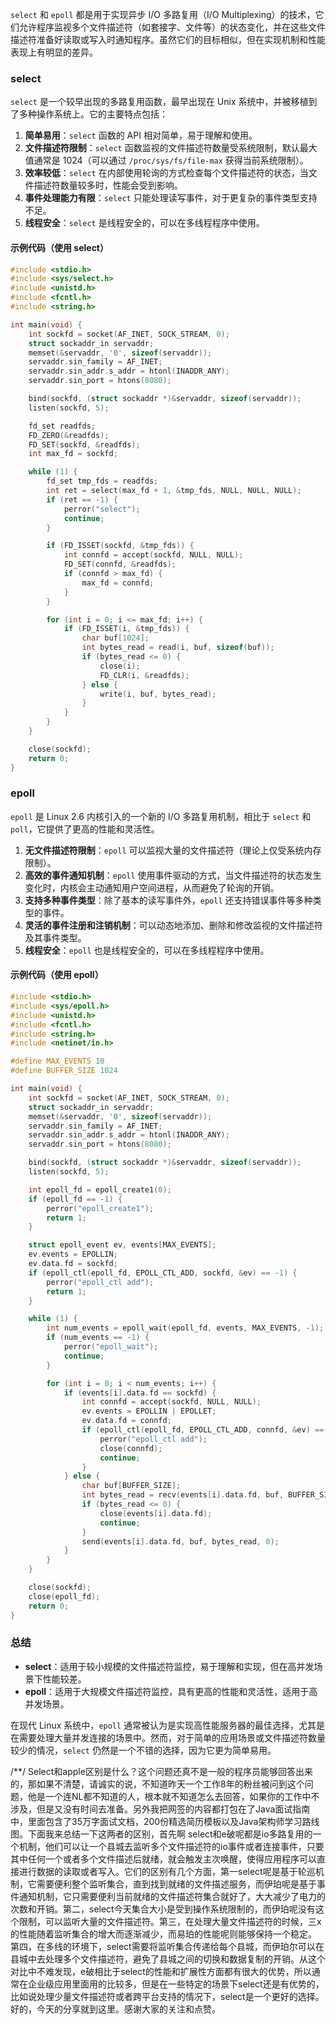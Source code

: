 `select` 和 `epoll` 都是用于实现异步 I/O 多路复用（I/O Multiplexing）的技术，它们允许程序监视多个文件描述符（如套接字、文件等）的状态变化，并在这些文件描述符准备好读取或写入时通知程序。虽然它们的目标相似，但在实现机制和性能表现上有明显的差异。

### select

`select` 是一个较早出现的多路复用函数，最早出现在 Unix 系统中，并被移植到了多种操作系统上。它的主要特点包括：

1. **简单易用**：`select` 函数的 API 相对简单，易于理解和使用。
2. **文件描述符限制**：`select` 函数监视的文件描述符数量受系统限制，默认最大值通常是 1024（可以通过 `/proc/sys/fs/file-max` 获得当前系统限制）。
3. **效率较低**：`select` 在内部使用轮询的方式检查每个文件描述符的状态，当文件描述符数量较多时，性能会受到影响。
4. **事件处理能力有限**：`select` 只能处理读写事件，对于更复杂的事件类型支持不足。
5. **线程安全**：`select` 是线程安全的，可以在多线程程序中使用。

#### 示例代码（使用 select）

```c
#include <stdio.h>
#include <sys/select.h>
#include <unistd.h>
#include <fcntl.h>
#include <string.h>

int main(void) {
    int sockfd = socket(AF_INET, SOCK_STREAM, 0);
    struct sockaddr_in servaddr;
    memset(&servaddr, '0', sizeof(servaddr));
    servaddr.sin_family = AF_INET;
    servaddr.sin_addr.s_addr = htonl(INADDR_ANY);
    servaddr.sin_port = htons(8080);

    bind(sockfd, (struct sockaddr *)&servaddr, sizeof(servaddr));
    listen(sockfd, 5);

    fd_set readfds;
    FD_ZERO(&readfds);
    FD_SET(sockfd, &readfds);
    int max_fd = sockfd;

    while (1) {
        fd_set tmp_fds = readfds;
        int ret = select(max_fd + 1, &tmp_fds, NULL, NULL, NULL);
        if (ret == -1) {
            perror("select");
            continue;
        }

        if (FD_ISSET(sockfd, &tmp_fds)) {
            int connfd = accept(sockfd, NULL, NULL);
            FD_SET(connfd, &readfds);
            if (connfd > max_fd) {
                max_fd = connfd;
            }
        }

        for (int i = 0; i <= max_fd; i++) {
            if (FD_ISSET(i, &tmp_fds)) {
                char buf[1024];
                int bytes_read = read(i, buf, sizeof(buf));
                if (bytes_read <= 0) {
                    close(i);
                    FD_CLR(i, &readfds);
                } else {
                    write(i, buf, bytes_read);
                }
            }
        }
    }

    close(sockfd);
    return 0;
}
```

### epoll

`epoll` 是 Linux 2.6 内核引入的一个新的 I/O 多路复用机制，相比于 `select` 和 `poll`，它提供了更高的性能和灵活性。

1. **无文件描述符限制**：`epoll` 可以监视大量的文件描述符（理论上仅受系统内存限制）。
2. **高效的事件通知机制**：`epoll` 使用事件驱动的方式，当文件描述符的状态发生变化时，内核会主动通知用户空间进程，从而避免了轮询的开销。
3. **支持多种事件类型**：除了基本的读写事件外，`epoll` 还支持错误事件等多种类型的事件。
4. **灵活的事件注册和注销机制**：可以动态地添加、删除和修改监视的文件描述符及其事件类型。
5. **线程安全**：`epoll` 也是线程安全的，可以在多线程程序中使用。

#### 示例代码（使用 epoll）

```c
#include <stdio.h>
#include <sys/epoll.h>
#include <unistd.h>
#include <fcntl.h>
#include <string.h>
#include <netinet/in.h>

#define MAX_EVENTS 10
#define BUFFER_SIZE 1024

int main(void) {
    int sockfd = socket(AF_INET, SOCK_STREAM, 0);
    struct sockaddr_in servaddr;
    memset(&servaddr, '0', sizeof(servaddr));
    servaddr.sin_family = AF_INET;
    servaddr.sin_addr.s_addr = htonl(INADDR_ANY);
    servaddr.sin_port = htons(8080);

    bind(sockfd, (struct sockaddr *)&servaddr, sizeof(servaddr));
    listen(sockfd, 5);

    int epoll_fd = epoll_create1(0);
    if (epoll_fd == -1) {
        perror("epoll_create1");
        return 1;
    }

    struct epoll_event ev, events[MAX_EVENTS];
    ev.events = EPOLLIN;
    ev.data.fd = sockfd;
    if (epoll_ctl(epoll_fd, EPOLL_CTL_ADD, sockfd, &ev) == -1) {
        perror("epoll_ctl add");
        return 1;
    }

    while (1) {
        int num_events = epoll_wait(epoll_fd, events, MAX_EVENTS, -1);
        if (num_events == -1) {
            perror("epoll_wait");
            continue;
        }

        for (int i = 0; i < num_events; i++) {
            if (events[i].data.fd == sockfd) {
                int connfd = accept(sockfd, NULL, NULL);
                ev.events = EPOLLIN | EPOLLET;
                ev.data.fd = connfd;
                if (epoll_ctl(epoll_fd, EPOLL_CTL_ADD, connfd, &ev) == -1) {
                    perror("epoll_ctl add");
                    close(connfd);
                    continue;
                }
            } else {
                char buf[BUFFER_SIZE];
                int bytes_read = recv(events[i].data.fd, buf, BUFFER_SIZE - 1, 0);
                if (bytes_read <= 0) {
                    close(events[i].data.fd);
                    continue;
                }
                send(events[i].data.fd, buf, bytes_read, 0);
            }
        }
    }

    close(sockfd);
    close(epoll_fd);
    return 0;
}
```

### 总结

- **select**：适用于较小规模的文件描述符监控，易于理解和实现，但在高并发场景下性能较差。
- **epoll**：适用于大规模文件描述符监控，具有更高的性能和灵活性，适用于高并发场景。

在现代 Linux 系统中，`epoll` 通常被认为是实现高性能服务器的最佳选择，尤其是在需要处理大量并发连接的场景中。然而，对于简单的应用场景或文件描述符数量较少的情况，`select` 仍然是一个不错的选择，因为它更为简单易用。

/**/
Select和apple区别是什么？这个问题还真不是一般的程序员能够回答出来的，那如果不清楚，请诚实的说，不知道昨天一个工作8年的粉丝被问到这个问题，他是一个连NL都不知道的人，根本就不知道怎么去回答，如果你的工作中不涉及，但是又没有时间去准备。另外我把网签的内容都打包在了Java面试指南中，里面包含了35万字面试文档，200份精选简历模板以及Java架构师学习路线图。下面我来总结一下这两者的区别，首先啊 select和e破呢都是io多路复用的一个机制，他们可以让一个县城去监听多个文件描述符的io事件或者连接事件，只要其中任何一个或者多个文件描述后就绪，就会触发主次唤醒，使得应用程序可以直接进行数据的读取或者写入。它们的区别有几个方面，第一select呢是基于轮巡机制，它需要便利整个监听集合，直到找到就绪的文件描述服务，而伊珀呢是基于事件通知机制，它只需要便利当前就绪的文件描述符集合就好了，大大减少了电力的次数和开销。第二，select今天集合大小是受到操作系统限制的，而伊珀呢没有这个限制，可以监听大量的文件描述符。第三，在处理大量文件描述符的时候，三x的性能随着监听集合的增大而逐渐减少，而易珀的性能呢则能够保持一个稳定。
	第四，在多线的环境下，select需要将监听集合传递给每个县城，而伊珀尔可以在县城中去处理多个文件描述符，避免了县城之间的切换和数据复制的开销。从这个对比中不难发现，e破相比于select的性能和扩展性方面都有很大的优势，所以通常在企业级应用里面用的比较多，但是在一些特定的场景下select还是有优势的，比如说处理少量文件描述符或者跨平台支持的情况下，select是一个更好的选择。好的，今天的分享就到这里。感谢大家的关注和点赞。